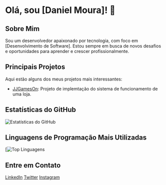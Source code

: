 # Olá, sou [Daniel Moura]! 👋

## Sobre Mim
Sou um desenvolvedor apaixonado por tecnologia, com foco em [Desenvolvimento de Software]. Estou sempre em busca de novos desafios e oportunidades para aprender e crescer profissionalmente.

## Principais Projetos
Aqui estão alguns dos meus projetos mais interessantes:

- [JJGamesOn](https://github.com/Jlucas66/JJGamesOn): Projeto de implemtação do sistema de funcionamento de uma loja.

## Estatísticas do GitHub
![Estatísticas do GitHub](https://github-readme-stats.vercel.app/api?username=D4nielMour4&show_icons=true&theme=dark)

## Linguagens de Programação Mais Utilizadas
[![Top Linguagens](https://github-readme-stats.vercel.app/api/top-langs/?username=D4nielMour4&layout=compact&theme=dark)

## Entre em Contato
[LinkedIn](https://www.linkedin.com/in/daniel---moura/)
[Twitter](https://twitter.com/OBardoDEV)
[Instagram](https://www.instagram.com/Apa.JAVA/)

